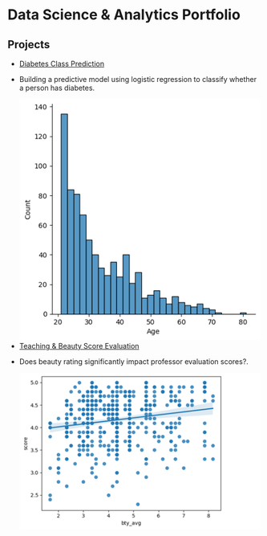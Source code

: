 # Data Science & Analytics Portfolio

<div class="projects-container">
  <h2>Projects</h2>
  <ul class="projects-list">
    <li>
      <a href="https://github.com/AngadKannaujiya/Logistics-Regression/blob/main/Pima%20Indian%20Diabetes.ipynb">Diabetes Class Prediction</a>
    <li>
      <p>Building a predictive model using logistic regression to classify whether a person has diabetes.</p>    
        <img src="images/thumbnail.png" alt="Project 1 Thumbnail" class="project-thumbnail">
    </li>
    <li>
      <a href="https://github.com/AngadKannaujiya/Regression-Project/blob/main/Evaluation%20Score.ipynb">Teaching & Beauty Score Evaluation</a>
    <li>
      <p>Does beauty rating significantly impact professor evaluation scores?.</p>
        <img src="images/Evaluation Score.png" alt="Project 2 Thumbnail" class="project-thumbnail">
      </a>
    </li>
  </ul>
</div>

<style>
  .profile-container {
    /* Styles for the left section (profile) */
  }
  .projects-container {
    /* Styles for the right section (projects) */
  }
</style>

